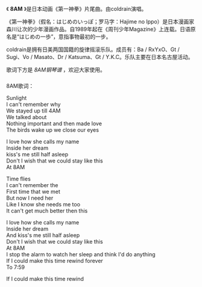 

《 **8AM** 》是日本动画《第一神拳》片尾曲。由coldrain演唱。

  

《第一神拳》（假名：はじめのいっぽ；罗马字：Hajime no
Ippo）是日本漫画家森川让次的少年漫画作品。自1989年起在《周刊少年Magazine》上连载。日语原名是“はじめの一歩”，意指事物最初的一步。

  

coldrain是拥有日美两国国籍的旋律摇滚乐队。成员有：Ba / RxYxO、Gt / Sugi、Vo / Masato、Dr / Katsuma、Gt
/ Y.K.C。乐队主要在日本名古屋活动。

  

歌词下方是 _8AM钢琴谱_ ，欢迎大家使用。

###  
8AM歌词：

Sunlight  
I can't remember why  
We stayed up till 4AM  
We talked about  
Nothing important and then made love  
The birds wake up we close our eyes

I love how she calls my name  
Inside her dream  
kiss's me still half asleep  
Don't I wish that we could stay like this  
At 8AM

Time flies  
I can't remember the  
First time that we met  
But now I need her  
Like I know she needs me too  
It can't get much better then this

I love how she calls my name  
Inside her dream  
And kiss's me still half asleep  
Don't I wish that we could stay like this  
At 8AM  
I stop the alarm to watch her sleep and think I'd do anything  
If I could make this time rewind forever  
To 7:59

If I could make this time rewind  
  
  

